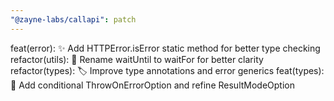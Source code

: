 ```yaml
---
"@zayne-labs/callapi": patch
---
```


feat(error): ✨ Add HTTPError.isError static method for better type checking
refactor(utils): 🔄 Rename waitUntil to waitFor for better clarity
refactor(types): 🏷️ Improve type annotations and error generics
feat(types): 🔄 Add conditional ThrowOnErrorOption and refine ResultModeOption
